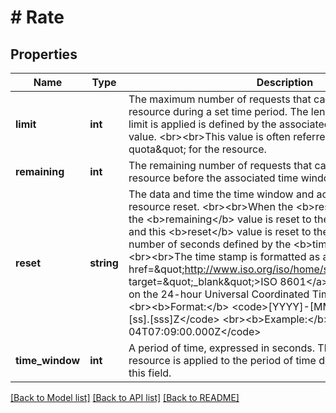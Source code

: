 # # Rate

## Properties

Name | Type | Description | Notes
------------ | ------------- | ------------- | -------------
**limit** | **int** | The maximum number of requests that can be made to this resource during a set time period. The length of time to which the limit is applied is defined by the associated &lt;b&gt;timeWindow&lt;/b&gt; value.  &lt;br&gt;&lt;br&gt;This value is often referred to as the \&quot;call quota\&quot; for the resource. | [optional]
**remaining** | **int** | The remaining number of requests that can be made to this resource before the associated time window resets. | [optional]
**reset** | **string** | The data and time the time window and accumulated calls for this resource reset.  &lt;br&gt;&lt;br&gt;When the &lt;b&gt;reset&lt;/b&gt; time is reached, the &lt;b&gt;remaining&lt;/b&gt; value is reset to the value of &lt;b&gt;limit&lt;/b&gt;, and this &lt;b&gt;reset&lt;/b&gt; value is reset to the current time plus the number of seconds defined by the &lt;b&gt;timeWindow&lt;/b&gt; value. &lt;br&gt;&lt;br&gt;The time stamp is formatted as an &lt;a href&#x3D;\&quot;http://www.iso.org/iso/home/standards/iso8601.htm\&quot; target&#x3D;\&quot;_blank\&quot;&gt;ISO 8601&lt;/a&gt; string, which is based on the 24-hour Universal Coordinated Time (UTC) clock. &lt;br&gt;&lt;br&gt;&lt;b&gt;Format:&lt;/b&gt; &lt;code&gt;[YYYY]-[MM]-[DD]T[hh]:[mm]:[ss].[sss]Z&lt;/code&gt; &lt;br&gt;&lt;b&gt;Example:&lt;/b&gt; &lt;code&gt;2018-08-04T07:09:00.000Z&lt;/code&gt; | [optional]
**time_window** | **int** | A period of time, expressed in seconds. The call quota for a resource is applied to the period of time defined by the value of this field. | [optional]

[[Back to Model list]](../../README.md#models) [[Back to API list]](../../README.md#endpoints) [[Back to README]](../../README.md)
